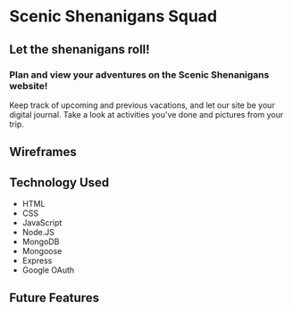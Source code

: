 # Scenic Shenanigans Squad

## Let the shenanigans roll!

### Plan and view your adventures on the Scenic Shenanigans website!
Keep track of upcoming and previous vacations, and let our site be your digital journal. Take a look at activities you've done and pictures from your trip.

## Wireframes


## Technology Used
- HTML
- CSS
- JavaScript
- Node.JS
- MongoDB
- Mongoose
- Express
- Google OAuth

## Future Features
